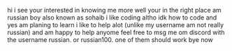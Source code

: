 hi i see your interested in knowing me more
well your in the right place
am russian boy also known as sohaib
i like coding altho idk how to code and yes am planing to learn
i like to help alot (unlike my username am not really russian) and am happy to help anyome
feel free to msg me om discord with the username russian. or russian100. one of them should work bye now
